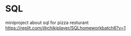 # SQL

miniproject about sql for pizza resturant <br>
https://replit.com/@chikiplayer/SQLhomeworkbatch6?v=1
